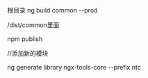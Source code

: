 根目录  ng build common --prod

/dist/common里面

npm publish



//添加新的模块

ng generate library ngx-tools-core --prefix ntc
